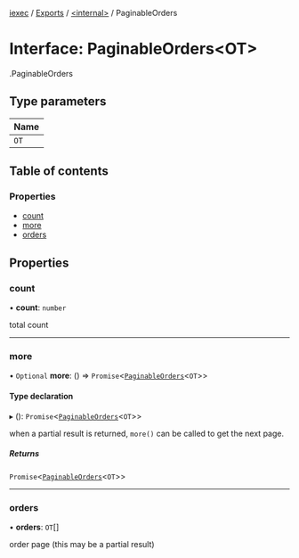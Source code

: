 [iexec](../README.md) / [Exports](../modules.md) / [<internal\>](../modules/internal_.md) / PaginableOrders

# Interface: PaginableOrders<OT\>

[<internal>](../modules/internal_.md).PaginableOrders

## Type parameters

| Name |
| :--- |
| `OT` |

## Table of contents

### Properties

- [count](internal_.PaginableOrders.md#count)
- [more](internal_.PaginableOrders.md#more)
- [orders](internal_.PaginableOrders.md#orders)

## Properties

### count

• **count**: `number`

total count

---

### more

• `Optional` **more**: () => `Promise`<[`PaginableOrders`](internal_.PaginableOrders.md)<`OT`\>\>

#### Type declaration

▸ (): `Promise`<[`PaginableOrders`](internal_.PaginableOrders.md)<`OT`\>\>

when a partial result is returned, `more()` can be called to get the next page.

##### Returns

`Promise`<[`PaginableOrders`](internal_.PaginableOrders.md)<`OT`\>\>

---

### orders

• **orders**: `OT`[]

order page (this may be a partial result)
